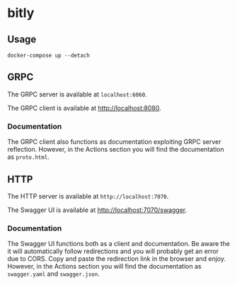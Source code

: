 # bitly

## Usage
```
docker-compose up --detach
```

## GRPC

The GRPC server is available at `localhost:6060`.

The GRPC client is available at [http://localhost:8080](http://localhost:8080).

### Documentation
The GRPC client also functions as documentation exploiting GRPC server reflection. However, in the Actions section you will find the documentation as `proto.html`.

## HTTP
The HTTP server is available at `http://localhost:7070`.

The Swagger UI is available at [http://localhost:7070/swagger](http://localhost:7070/swagger).

### Documentation
The Swagger UI functions both as a client and documentation. Be aware the it will automatically follow redirections and you will probably get an error due to CORS.
Copy and paste the redirection link in the browser and enjoy.
However, in the Actions section you will find the documentation as `swagger.yaml` and `swagger.json`.